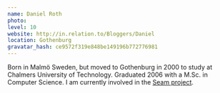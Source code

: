 ```yaml
---
name: Daniel Roth
photo:
level: 10
website: http://in.relation.to/Bloggers/Daniel
location: Gothenburg
gravatar_hash: ce9572f319e848be149196b772776981
---
```

Born in Malmö Sweden, but moved to Gothenburg in 2000 to study at Chalmers
University of Technology. Graduated 2006 with a M.Sc. in Computer Science. I am
currently involved in the [Seam project](http://www.seamframework.org).
